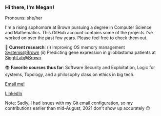 ### Hi there, I'm Megan!

Pronouns: she/her

I'm a rising sophomore at Brown pursuing a degree in Computer Science and Mathematics. 
This GitHub account contains some of the projects I've worked on over the past few years. 
Please feel free to check them out.

🔬 **Current research**: (i) Improving OS memory management [Systems@Brown](https://systems.cs.brown.edu/) (ii) Predicting gene expression in glioblastoma patients at [SinghLab@Brown](https://rsinghlab.org/).

📚 **Favorite courses thus far**: Software Security and Exploitation, Logic for systems, Topology, and a philosophy class on ethics in big tech.

[Email me!](mailto:megan_frisella@brown.edu)

[LinkedIn](https://www.linkedin.com/in/megan-frisella/)

Note: Sadly, I had issues with my Git email configuration, so my contributions earlier than mid-August, 2021 don't show up accurately 😔
